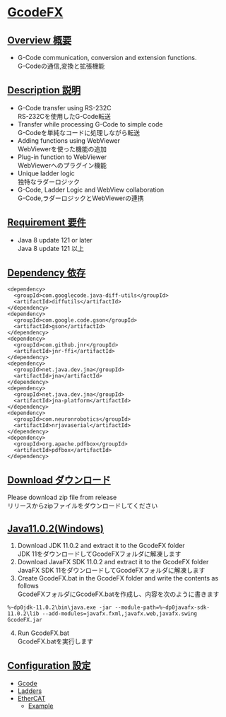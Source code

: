 # <u>GcodeFX</u>
## <u>Overview 概要</u>
 * G-Code communication, conversion and extension functions.  
 G-Codeの通信,変換と拡張機能  
## <u>Description 説明</u>
 * G-Code transfer using RS-232C  
 RS-232Cを使用したG-Code転送
 * Transfer while processing G-Code to simple code  
 G-Codeを単純なコードに処理しながら転送
 * Adding functions using WebViewer  
 WebViewerを使った機能の追加
 * Plug-in function to WebViewer  
 WebViewerへのプラグイン機能
 * Unique ladder logic  
 独特なラダーロジック
 * G-Code, Ladder Logic and WebView collaboration  
 G-Code,ラダーロジックとWebViewerの連携  
## <u>Requirement 要件</u>
 * Java 8 update 121 or later  
 Java 8 update 121 以上  
## <u>Dependency 依存</u>
    <dependency>
      <groupId>com.googlecode.java-diff-utils</groupId>
      <artifactId>diffutils</artifactId>
    </dependency>
    <dependency>
      <groupId>com.google.code.gson</groupId>
      <artifactId>gson</artifactId>
    </dependency>
    <dependency>
      <groupId>com.github.jnr</groupId>
      <artifactId>jnr-ffi</artifactId>
    </dependency>
    <dependency>
      <groupId>net.java.dev.jna</groupId>
      <artifactId>jna</artifactId>
    </dependency>
    <dependency>
      <groupId>net.java.dev.jna</groupId>
      <artifactId>jna-platform</artifactId>
    </dependency>
    <dependency>
      <groupId>com.neuronrobotics</groupId>
      <artifactId>nrjavaserial</artifactId>
    </dependency>
    <dependency>
      <groupId>org.apache.pdfbox</groupId>
      <artifactId>pdfbox</artifactId>
    </dependency>
 ## <u>Download ダウンロード</u>
 Please download zip file from release  
 リリースからzipファイルをダウンロードしてください  
 ## <u>Java11.0.2(Windows)</u>
1. Download JDK 11.0.2 and extract it to the GcodeFX folder  
JDK 11をダウンロードしてGcodeFXフォルダに解凍します  
2. Download JavaFX SDK 11.0.2 and extract it to the GcodeFX folder  
JavaFX SDK 11をダウンロードしてGcodeFXフォルダに解凍します  
3. Create GcodeFX.bat in the GcodeFX folder and write the contents as follows  
GcodeFXフォルダにGcodeFX.batを作成し、内容を次のように書きます  
```
%~dp0jdk-11.0.2\bin\java.exe -jar --module-path=%~dp0javafx-sdk-11.0.2\lib --add-modules=javafx.fxml,javafx.web,javafx.swing GcodeFX.jar
```
4. Run GcodeFX.bat  
GcodeFX.batを実行します  

## <u>Configuration 設定</u>

- [Gcode](https://github.com/mizoguch-ken/GcodeFX/wiki/Gcode)
- [Ladders](https://github.com/mizoguch-ken/GcodeFX/wiki/Ladders)
- [EtherCAT](https://github.com/mizoguch-ken/GcodeFX/wiki/EtherCAT)
  - [Example](https://github.com/mizoguch-ken/GcodeFX/wiki/EtherCAT#example)
